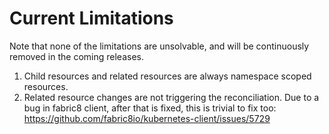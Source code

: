 
# Current Limitations

Note that none of the limitations are unsolvable, and will be continuously removed in the coming releases.

1. Child resources and related resources are always namespace scoped resources.
2. Related resource changes are not triggering the reconciliation.
   Due to a bug in fabric8 client, after that is fixed, this is trivial to fix too:
   https://github.com/fabric8io/kubernetes-client/issues/5729

